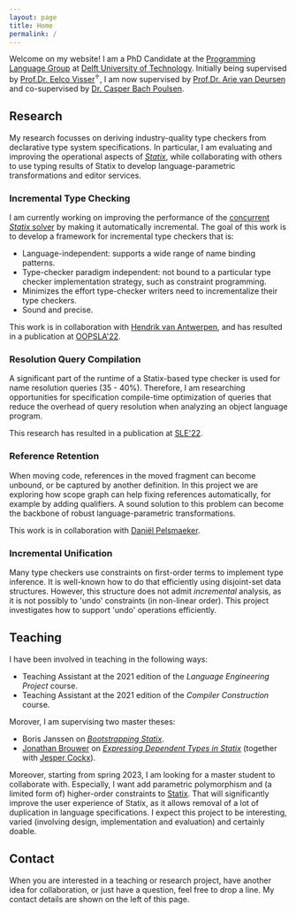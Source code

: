 ```yaml
---
layout: page
title: Home
permalink: /
---
```


Welcome on my website! I am a PhD Candidate at the
[Programming Language Group](http://pl.ewi.tudelft.nl) at
[Delft University of Technology](http://www.tudelft.nl). Initially being
supervised by [Prof.Dr. Eelco Visser](http://eelcovisser.org)<sup>♱</sup>, I am
now supervised by [Prof.Dr. Arie van Deursen](https://avandeursen.com/) and
co-supervised by [Dr. Casper Bach Poulsen](http://casperbp.net/).

## Research

My research focusses on deriving industry-quality type checkers from declarative
type system specifications. In particular, I am evaluating and improving the
operational aspects of [_Statix_](https://github.com/metaborg/nabl), while
collaborating with others to use typing results of Statix to develop
language-parametric transformations and editor services.


### Incremental Type Checking

I am currently working on improving the performance of the [concurrent _Statix_
solver](https://github.com/metaborg/nabl) by making it automatically incremental.
The goal of this work is to develop a framework for incremental type checkers that is:
- Language-independent: supports a wide range of name binding patterns.
- Type-checker paradigm independent: not bound to a particular type checker
  implementation strategy, such as constraint programming.
- Minimizes the effort type-checker writers need to incrementalize their type checkers.
- Sound and precise.

This work is in collaboration with [Hendrik van Antwerpen](https://hendrik.van-antwerpen.net),
and has resulted in a publication at [OOPSLA'22](/publications#journal-articles).


### Resolution Query Compilation

A significant part of the runtime of a Statix-based type checker is used for
name resolution queries (35 - 40%). Therefore, I am researching opportunities
for specification compile-time optimization of queries that reduce the overhead
of query resolution when analyzing an object language program.

This research has resulted in a publication at [SLE'22](/publications#conference-papers).


### Reference Retention

When moving code, references in the moved fragment can become unbound, or be
captured by another definition. In this project we are exploring how scope graph
can help fixing references automatically, for example by adding qualifiers. A
sound solution to this problem can become the backbone of robust
language-parametric transformations.

This work is in collaboration with [Daniël Pelsmaeker](https://pelsmaeker.net/).


### Incremental Unification

Many type checkers use constraints on first-order terms to implement type
inference. It is well-known how to do that efficiently using disjoint-set data
structures. However, this structure does not admit _incremental_ analysis, as
it is not possibly to 'undo' constraints (in non-linear order). This project
investigates how to support 'undo' operations efficiently.


## Teaching

I have been involved in teaching in the following ways:
- Teaching Assistant at the 2021 edition of the _Language Engineering Project_ course.
- Teaching Assistant at the 2021 edition of the _Compiler Construction_ course.

Morover, I am supervising two master theses:
- Boris Janssen on [_Bootstrapping Statix_](http://pl.ewi.tudelft.nl/master-projects/master/2021/05/15/bootstrapping-and-generics-in-statix/).
- [Jonathan Brouwer](http://jonathanb.nl) on [_Expressing Dependent Types in Statix_](http://pl.ewi.tudelft.nl/master-projects/master/2022/02/18/dependent-types-in-statix/) (together with [Jesper Cockx](https://jesper.sikanda.be/)).

Moreover, starting from spring 2023, I am looking for a master student to
collaborate with. Especially, I want add parametric polymorphism and (a limited
form of) higher-order constraints to [Statix](http://www.spoofax.dev/references/statix/).
That will significantly improve the user experience of Statix, as it allows
removal of a lot of duplication in language specifications. I expect this project
to be interesting, varied (involving design, implementation and evaluation) and
certainly doable.

## Contact

When you are interested in a teaching or research project, have another idea
for collaboration, or just have a question, feel free to drop a line. My contact
details are shown on the left of this page.
